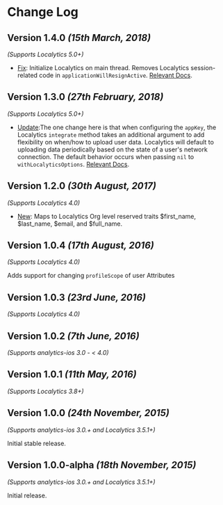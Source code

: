 Change Log
==========

Version 1.4.0 *(15th March, 2018)*
-------------------------------------------
*(Supports Localytics 5.0+)*

 * [Fix](https://github.com/segment-integrations/analytics-ios-integration-localytics/pull/27): Initialize Localytics on main thread. Removes Localytics session-related code in `applicationWillResignActive`. [Relevant Docs](https://docs.localytics.com/dev/ios.html#handling-data-protection-ios).


Version 1.3.0 *(27th February, 2018)*
-------------------------------------------
*(Supports Localytics 5.0+)*

 * [Update](https://github.com/segment-integrations/analytics-ios-integration-localytics/pull/24):The one change here is that when configuring the `appKey`, the Localytics `integrate` method takes an additional argument to add flexibility on when/how to upload user data. Localytics will default to uploading data periodically based on the state of a user's network connection. The default behavior occurs when passing `nil` to `withLocalyticsOptions`. [Relevant Docs](https://docs.localytics.com/dev/ios.html#initialize-sdk-ios).

Version 1.2.0 *(30th August, 2017)*
-------------------------------------------
*(Supports Localytics 4.0)*

 * [New](https://github.com/segment-integrations/analytics-ios-integration-localytics/pull/19): Maps to Localytics Org level reserved traits $first_name, $last_name, $email, and $full_name.  

Version 1.0.4 *(17th August, 2016)*
-------------------------------------------
*(Supports Localytics 4.0)*

Adds support for changing `profileScope` of user Attributes

Version 1.0.3 *(23rd June, 2016)*
-------------------------------------------
*(Supports Localytics 4.0)*

Version 1.0.2 *(7th June, 2016)*
-------------------------------------------
*(Supports analytics-ios 3.0 - < 4.0)*

Version 1.0.1 *(11th May, 2016)*
-------------------------------------------
*(Supports Localytics 3.8+)*

Version 1.0.0 *(24th November, 2015)*
-------------------------------------------
*(Supports analytics-ios 3.0.+ and Localytics 3.5.1+)*

Initial stable release.


Version 1.0.0-alpha *(18th November, 2015)*
-------------------------------------------
*(Supports analytics-ios 3.0.+ and Localytics 3.5.1+)*

Initial release.
